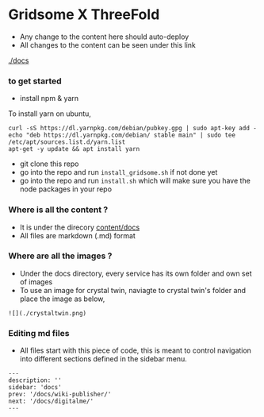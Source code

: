 # Gridsome X ThreeFold

- Any change to the content here should auto-deploy
- All changes to the content can be seen under this link

[./docs](./docs)


### to get started

- install npm & yarn

To install yarn on ubuntu,

```
curl -sS https://dl.yarnpkg.com/debian/pubkey.gpg | sudo apt-key add -
echo "deb https://dl.yarnpkg.com/debian/ stable main" | sudo tee /etc/apt/sources.list.d/yarn.list
apt-get -y update && apt install yarn
```
- git clone this repo
- go into the repo and run ```install_gridsome.sh``` if not done yet
- go into the repo and run ```install.sh``` which will make sure you have the node packages in your repo

### Where is all the content ?

- It is under the direcory [content/docs](content/docs)
- All files are markdown (.md) format

### Where are all the images ?

- Under the docs directory, every service has its own folder and own set of images
- To use an image for crystal twin, naviagte to crystal twin's folder and place the image as below,

```
![](./crystaltwin.png)

```
### Editing md files

- All files start with this piece of code, this is meant to control navigation into different sections defined in the sidebar menu.
```
---
description: ''
sidebar: 'docs'
prev: '/docs/wiki-publisher/'
next: '/docs/digitalme/'
---
```

